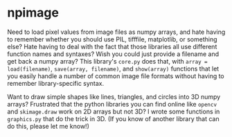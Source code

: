 # npimage
Need to load pixel values from image files as numpy arrays, and hate having to remember whether you should use PIL, tifffile, matplotlib, or something else? Hate having to deal with the fact that those libraries all use different function names and syntaxes? Wish you could just provide a filename and get back a numpy array? This library's `core.py` does that, with `array = load(filename)`, `save(array, filename)`, and `show(array)` functions that let you easily handle a number of common image file formats without having to remember library-specific syntax.

Want to draw simple shapes like lines, triangles, and circles into 3D numpy arrays? Frustrated that the python libraries you can find online like `opencv` and `skimage.draw` work on 2D arrays but not 3D? I wrote some functions in `graphics.py` that do the trick in 3D. (If you know of another library that can do this, please let me know!)
